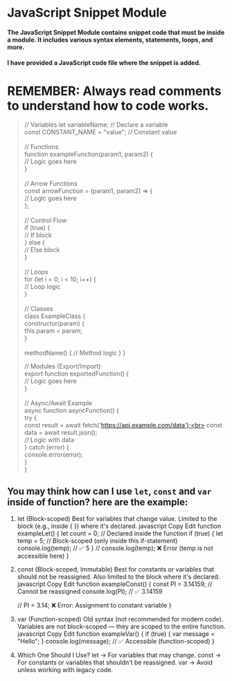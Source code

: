# JavaScript Snippet Module
#### The JavaScript Snippet Module contains snippet code that must be inside a module. It includes various syntax elements, statements, loops, and more.
#### I have provided a JavaScript code file where the snippet is added.

# **REMEMBER: Always read comments to understand how to code works.**

> // Variables
> let variableName; // Declare a variable<br>
> const CONSTANT_NAME = "value"; // Constant value<br>
> <br>
> // Functions<br>
> function exampleFunction(param1, param2) {<br>
>     // Logic goes here<br>
> }<br>
> <br>
> // Arrow Functions<br>
> const arrowFunction = (param1, param2) => {<br>
>     // Logic goes here<br>
> };<br>
> <br>
> // Control Flow<br>
> if (true) {<br>
>     // If block<br>
> } else {<br>
>     // Else block<br>
> }<br>
> <br>
> // Loops<br>
> for (let i = 0; i < 10; i++) {<br>
>     // Loop logic<br>
> }<br>
> <br>
> // Classes<br>
> class ExampleClass {<br>
>     constructor(param) {<br>
>         this.param = param;<br>
>     }<br>
> <br>
>     methodName() {
>         // Method logic
>     }
> }<br>
> 
> // Modules (Export/Import)<br>
> export function exportedFunction() {<br>
>     // Logic goes here<br>
> }<br>
><br>
> // Async/Await Example<br>
> async function asyncFunction() {<br>
>     try {<br>
>         const result = await fetch('https://api.example.com/data');<br>
>         const data = await result.json();<br>
>         // Logic with data<br>
>     } catch (error) {<br>
>         console.error(error);<br>
>     }<br>
> }<br>

## You may think how can I use `let`, `const` and `var` inside of function? here are the example:

1. let (Block-scoped)
Best for variables that change value.
Limited to the block (e.g., inside { }) where it's declared.
javascript
Copy
Edit
function exampleLet() {
    let count = 0; // Declared inside the function
    if (true) {
        let temp = 5; // Block-scoped (only inside this if-statement)
        console.log(temp); // ✅ 5
    }
    // console.log(temp); ❌ Error (temp is not accessible here)
}


2. const (Block-scoped, Immutable)
Best for constants or variables that should not be reassigned.
Also limited to the block where it's declared.
javascript
Copy
Edit
function exampleConst() {
    const PI = 3.14159; // Cannot be reassigned
    console.log(PI); // ✅ 3.14159

    // PI = 3.14; ❌ Error: Assignment to constant variable
}


3. var (Function-scoped)
Old syntax (not recommended for modern code).
Variables are not block-scoped — they are scoped to the entire function.
javascript
Copy
Edit
function exampleVar() {
    if (true) {
        var message = "Hello";
    }
    console.log(message); // ✅ Accessible (function-scoped)
}


4. Which One Should I Use?
let → For variables that may change.
const → For constants or variables that shouldn't be reassigned.
var → Avoid unless working with legacy code.